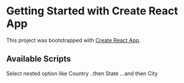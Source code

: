 # Getting Started with Create React App

This project was bootstrapped with [Create React App](https://github.com/facebook/create-react-app).

## Available Scripts

Select nested option like Country ..then State ...and then City
